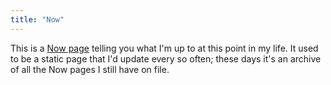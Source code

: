 ```yaml
---
title: "Now"
---
```

This is a [Now page](https://nownownow.com/p/Tptv) telling you what I'm up to at this point in my life. It used to be a static page that I'd update every so often; these days it's an archive of all the Now pages I still have on file.